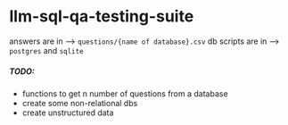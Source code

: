 # llm-sql-qa-testing-suite

answers are in --> `questions/{name of database}.csv`
db scripts are in --> `postgres` and `sqlite`

##### TODO:
- functions to get n number of questions from a database
- create some non-relational dbs
- create unstructured data
